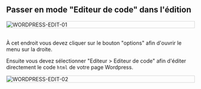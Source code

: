 ## Passer en mode "Editeur de code" dans l'édition

<div style="border: thin solid lightgrey;">
  <img
    alt="WORDPRESS-EDIT-01"
    src="https://raw.githubusercontent.com/multi-coop/gitribute-documentation-content/main/images/wordpress/wordpress-edit-01-help-fr.png"
    />
</div>
<br>

À cet endroit vous devez cliquer sur le bouton "options" afin d'ouvrir le menu sur la droite.

Ensuite vous devez sélectionner "Editeur > Editeur de code" afin d'éditer directement le code `html` de votre page Wordpress.

<div style="border: thin solid lightgrey;">
  <img
    alt="WORDPRESS-EDIT-02"
    src="https://raw.githubusercontent.com/multi-coop/gitribute-documentation-content/main/images/wordpress/wordpress-edit-02-help-fr.png"
    />
</div>
<br>
